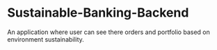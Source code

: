 # Sustainable-Banking-Backend
An application where user can see there orders and portfolio based on environment sustainability.
